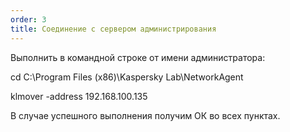```yaml
---
order: 3
title: Соединение с сервером администрирования
---
```


Выполнить в командной строке от имени администратора:

cd C:\\Program Files (x86)\\Kaspersky Lab\\NetworkAgent

klmover -address 192.168.100.135



В случае успешного выполнения получим ОК во всех пунктах.